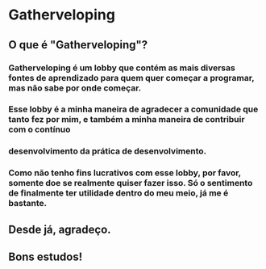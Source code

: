 # Gatherveloping

## O que é "Gatherveloping"?
### Gatherveloping é um lobby que contém as mais diversas fontes de aprendizado para quem quer começar a programar, mas não sabe por onde começar.

### Esse lobby é a minha maneira de agradecer a comunidade que tanto fez por mim, e também a minha maneira de contribuir com o contínuo
### desenvolvimento da prática de desenvolvimento.
### Como não tenho fins lucrativos com esse lobby, por favor, somente doe se realmente quiser fazer isso. Só o sentimento de finalmente ter utilidade dentro do meu meio, já me é bastante.

## Desde já, agradeço.
## Bons estudos!
